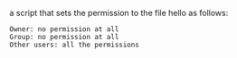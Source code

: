 a script that sets the permission to the file hello as follows:

    Owner: no permission at all
    Group: no permission at all
    Other users: all the permissions


